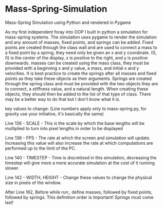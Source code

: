 # Mass-Spring-Simulation
Mass-Spring Simulation using Python and rendered in Pygame

As my first independent foray into OOP I built in python a simulation for mass-spring systems. The simulation uses pygame to render the simulation and any amount of masses, fixed points, and springs can be added. Fixed points are created through the class wall and are used to connect a mass to a fixed point by a spring, they need only be given an x and y coordinate. (0, 0) is the center of the display, x is positive to the right, and y is positive downwards. masses can be created using the mass class, they must be provided with a beginning x and y value, a mass, and initial x and y velocities. It is best practice to create the springs after all masses and fixed points as they take these objects as their arguments. Springs are created through the spring class and must be provided with the two objects they are to connect, a stiffness value, and a natural length. When creating these objects, they should then be added to the list of that type of class. There may be a better way to do that but I don't know what it is.


key values to change: (Line numbers apply only to mass-spring.py, for gravity use your initiative, it's basically the same)

Line 136    - SCALE         - This is the scale by which the base lengths will be multiplied to turn into pixel lengths in order to be displayed

Line 138    - FPS           - The rate at which the screen and simulation will update. Increasing this value will also increase the rate at which computations are performed up to the limit of the PC.

Line 140    - TIMESTEP      - Time is discretised in this simulation, decreasing the timestep will give more a more accurate simulation at the cost of it running slower.

Line 142    - WIDTH, HEIGHT - Change these values to change the physical size in pixels of the window.

After Line 162, Before while run:, define masses, followed by fixed points, followed by springs. This definition order is important! Springs must come last!